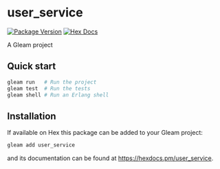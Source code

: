 # user_service

[![Package Version](https://img.shields.io/hexpm/v/user_service)](https://hex.pm/packages/user_service)
[![Hex Docs](https://img.shields.io/badge/hex-docs-ffaff3)](https://hexdocs.pm/user_service/)

A Gleam project

## Quick start

```sh
gleam run   # Run the project
gleam test  # Run the tests
gleam shell # Run an Erlang shell
```

## Installation

If available on Hex this package can be added to your Gleam project:

```sh
gleam add user_service
```

and its documentation can be found at <https://hexdocs.pm/user_service>.
